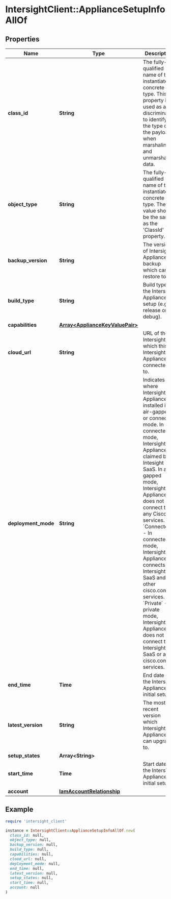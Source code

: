 # IntersightClient::ApplianceSetupInfoAllOf

## Properties

| Name | Type | Description | Notes |
| ---- | ---- | ----------- | ----- |
| **class_id** | **String** | The fully-qualified name of the instantiated, concrete type. This property is used as a discriminator to identify the type of the payload when marshaling and unmarshaling data. | [default to &#39;appliance.SetupInfo&#39;] |
| **object_type** | **String** | The fully-qualified name of the instantiated, concrete type. The value should be the same as the &#39;ClassId&#39; property. | [default to &#39;appliance.SetupInfo&#39;] |
| **backup_version** | **String** | The version of Intersight Appliance backup which can restore to. | [optional][readonly] |
| **build_type** | **String** | Build type of the Intersight Appliance setup (e.g. release or debug). | [optional][readonly] |
| **capabilities** | [**Array&lt;ApplianceKeyValuePair&gt;**](ApplianceKeyValuePair.md) |  | [optional] |
| **cloud_url** | **String** | URL of the Intersight to which this Intersight Appliance is connected to. | [optional][readonly] |
| **deployment_mode** | **String** | Indicates where Intersight Appliance is installed in air-gapped or connected mode. In connected mode, Intersight Appliance is claimed by Intesight SaaS. In air-gapped mode, Intersight Appliance does not connect to any Cisco services. * &#x60;Connected&#x60; - In connected mode, Intersight Appliance connects to Intersight SaaS and other cisco.com services. * &#x60;Private&#x60; - In private mode, Intersight Appliance does not connect to Intersight SaaS or any cisco.com services. | [optional][readonly][default to &#39;Connected&#39;] |
| **end_time** | **Time** | End date of the Intersight Appliance&#39;s initial setup. | [optional][readonly] |
| **latest_version** | **String** | The most recent version which Intersight Appliance can upgrade to. | [optional][readonly] |
| **setup_states** | **Array&lt;String&gt;** |  | [optional] |
| **start_time** | **Time** | Start date of the Intersight Appliance&#39;s initial setup. | [optional][readonly] |
| **account** | [**IamAccountRelationship**](IamAccountRelationship.md) |  | [optional] |

## Example

```ruby
require 'intersight_client'

instance = IntersightClient::ApplianceSetupInfoAllOf.new(
  class_id: null,
  object_type: null,
  backup_version: null,
  build_type: null,
  capabilities: null,
  cloud_url: null,
  deployment_mode: null,
  end_time: null,
  latest_version: null,
  setup_states: null,
  start_time: null,
  account: null
)
```

